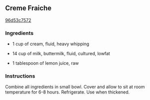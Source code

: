 ## Creme Fraiche

[96d53c7572](http://www.food.com/recipe/creme-fraiche-226715)

### Ingredients

 - 1 cup of cream, fluid, heavy whipping

 - 14 cup of milk, buttermilk, fluid, cultured, lowfat

 - 1 tablespoon of lemon juice, raw

### Instructions

Combine all ingredients in small bowl. Cover and allow to sit at room temperature for 6-8 hours. Refrigerate. Use when thickened.
